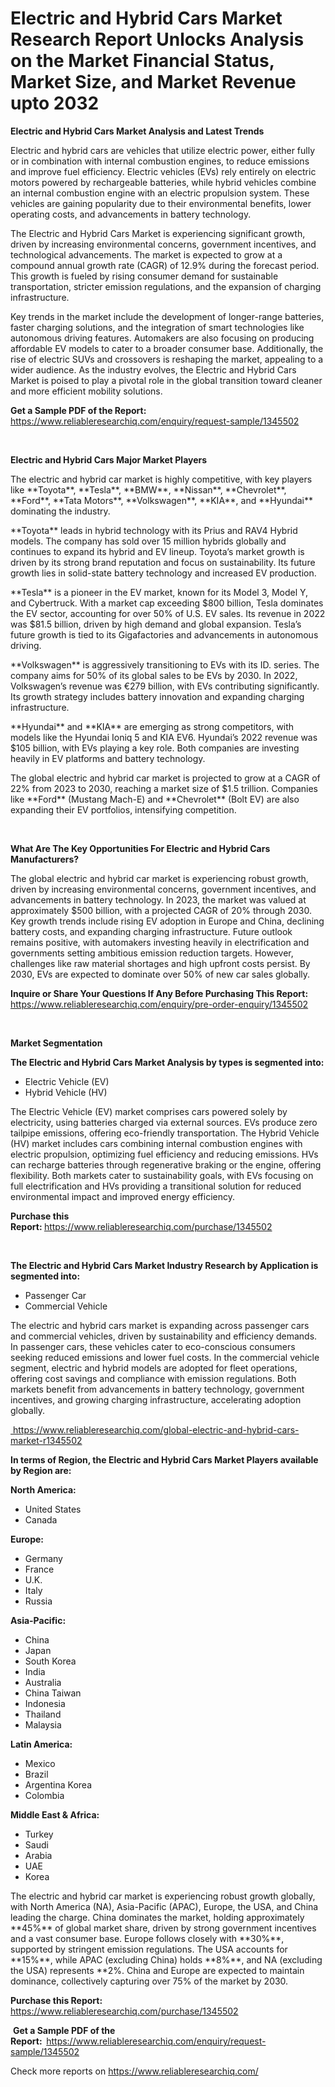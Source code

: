 <p><h1>Electric and Hybrid Cars Market Research Report Unlocks Analysis on the Market Financial Status, Market Size, and Market Revenue upto 2032</h1></p><p><strong>Electric and Hybrid Cars Market Analysis and Latest Trends</strong></p>
<p><p>Electric and hybrid cars are vehicles that utilize electric power, either fully or in combination with internal combustion engines, to reduce emissions and improve fuel efficiency. Electric vehicles (EVs) rely entirely on electric motors powered by rechargeable batteries, while hybrid vehicles combine an internal combustion engine with an electric propulsion system. These vehicles are gaining popularity due to their environmental benefits, lower operating costs, and advancements in battery technology.</p><p>The Electric and Hybrid Cars Market is experiencing significant growth, driven by increasing environmental concerns, government incentives, and technological advancements. The market is expected to grow at a compound annual growth rate (CAGR) of 12.9% during the forecast period. This growth is fueled by rising consumer demand for sustainable transportation, stricter emission regulations, and the expansion of charging infrastructure.</p><p>Key trends in the market include the development of longer-range batteries, faster charging solutions, and the integration of smart technologies like autonomous driving features. Automakers are also focusing on producing affordable EV models to cater to a broader consumer base. Additionally, the rise of electric SUVs and crossovers is reshaping the market, appealing to a wider audience. As the industry evolves, the Electric and Hybrid Cars Market is poised to play a pivotal role in the global transition toward cleaner and more efficient mobility solutions.</p></p>
<p><strong>Get a Sample PDF of the Report:&nbsp;</strong> <a href="https://www.reliableresearchiq.com/enquiry/request-sample/1345502?utm_campaign=1102&utm_medium=2&utm_source=Github&utm_content=ia&utm_term=22012025&utm_id=electric-and-hybrid-cars">https://www.reliableresearchiq.com/enquiry/request-sample/1345502</a></p>
<p>&nbsp;</p>
<p><strong>Electric and Hybrid Cars Major Market Players</strong></p>
<p><p>The electric and hybrid car market is highly competitive, with key players like **Toyota**, **Tesla**, **BMW**, **Nissan**, **Chevrolet**, **Ford**, **Tata Motors**, **Volkswagen**, **KIA**, and **Hyundai** dominating the industry. </p><p>**Toyota** leads in hybrid technology with its Prius and RAV4 Hybrid models. The company has sold over 15 million hybrids globally and continues to expand its hybrid and EV lineup. Toyota’s market growth is driven by its strong brand reputation and focus on sustainability. Its future growth lies in solid-state battery technology and increased EV production.</p><p>**Tesla** is a pioneer in the EV market, known for its Model 3, Model Y, and Cybertruck. With a market cap exceeding $800 billion, Tesla dominates the EV sector, accounting for over 50% of U.S. EV sales. Its revenue in 2022 was $81.5 billion, driven by high demand and global expansion. Tesla’s future growth is tied to its Gigafactories and advancements in autonomous driving.</p><p>**Volkswagen** is aggressively transitioning to EVs with its ID. series. The company aims for 50% of its global sales to be EVs by 2030. In 2022, Volkswagen’s revenue was €279 billion, with EVs contributing significantly. Its growth strategy includes battery innovation and expanding charging infrastructure.</p><p>**Hyundai** and **KIA** are emerging as strong competitors, with models like the Hyundai Ioniq 5 and KIA EV6. Hyundai’s 2022 revenue was $105 billion, with EVs playing a key role. Both companies are investing heavily in EV platforms and battery technology.</p><p>The global electric and hybrid car market is projected to grow at a CAGR of 22% from 2023 to 2030, reaching a market size of $1.5 trillion. Companies like **Ford** (Mustang Mach-E) and **Chevrolet** (Bolt EV) are also expanding their EV portfolios, intensifying competition.</p></p>
<p>&nbsp;</p>
<p><strong>What Are The Key Opportunities For Electric and Hybrid Cars Manufacturers?</strong></p>
<p><p>The global electric and hybrid car market is experiencing robust growth, driven by increasing environmental concerns, government incentives, and advancements in battery technology. In 2023, the market was valued at approximately $500 billion, with a projected CAGR of 20% through 2030. Key growth trends include rising EV adoption in Europe and China, declining battery costs, and expanding charging infrastructure. Future outlook remains positive, with automakers investing heavily in electrification and governments setting ambitious emission reduction targets. However, challenges like raw material shortages and high upfront costs persist. By 2030, EVs are expected to dominate over 50% of new car sales globally.</p></p>
<p><strong>Inquire or Share Your Questions If Any Before Purchasing This Report:</strong> <a href="https://www.reliableresearchiq.com/enquiry/pre-order-enquiry/1345502?utm_campaign=1102&utm_medium=2&utm_source=Github&utm_content=ia&utm_term=22012025&utm_id=electric-and-hybrid-cars">https://www.reliableresearchiq.com/enquiry/pre-order-enquiry/1345502</a></p>
<p>&nbsp;</p>
<p><strong>Market Segmentation</strong></p>
<p><strong>The Electric and Hybrid Cars Market Analysis by types is segmented into:</strong></p>
<p><ul><li>Electric Vehicle (EV)</li><li>Hybrid Vehicle (HV)</li></ul></p>
<p><p>The Electric Vehicle (EV) market comprises cars powered solely by electricity, using batteries charged via external sources. EVs produce zero tailpipe emissions, offering eco-friendly transportation. The Hybrid Vehicle (HV) market includes cars combining internal combustion engines with electric propulsion, optimizing fuel efficiency and reducing emissions. HVs can recharge batteries through regenerative braking or the engine, offering flexibility. Both markets cater to sustainability goals, with EVs focusing on full electrification and HVs providing a transitional solution for reduced environmental impact and improved energy efficiency.</p></p>
<p><strong>Purchase this Report:&nbsp;</strong><a href="https://www.reliableresearchiq.com/purchase/1345502?utm_campaign=1102&utm_medium=2&utm_source=Github&utm_content=ia&utm_term=22012025&utm_id=electric-and-hybrid-cars">https://www.reliableresearchiq.com/purchase/1345502</a></p>
<p>&nbsp;</p>
<p><strong>The Electric and Hybrid Cars Market Industry Research by Application is segmented into:</strong></p>
<p><ul><li>Passenger Car</li><li>Commercial Vehicle</li></ul></p>
<p><p>The electric and hybrid cars market is expanding across passenger cars and commercial vehicles, driven by sustainability and efficiency demands. In passenger cars, these vehicles cater to eco-conscious consumers seeking reduced emissions and lower fuel costs. In the commercial vehicle segment, electric and hybrid models are adopted for fleet operations, offering cost savings and compliance with emission regulations. Both markets benefit from advancements in battery technology, government incentives, and growing charging infrastructure, accelerating adoption globally.</p></p>
<p><a href="https://www.reliableresearchiq.com/global-electric-and-hybrid-cars-market-r1345502?utm_campaign=1102&utm_medium=2&utm_source=Github&utm_content=ia&utm_term=22012025&utm_id=electric-and-hybrid-cars">&nbsp;https://www.reliableresearchiq.com/global-electric-and-hybrid-cars-market-r1345502</a></p>
<p><strong>In terms of Region, the Electric and Hybrid Cars Market Players available by Region are:</strong></p>
<p>
    <p> <strong> North America: </strong>
        <ul>
            <li>United States</li>
            <li>Canada</li>
        </ul>
        </p> 
    <p> <strong> Europe: </strong>
        <ul>
            <li>Germany</li>
            <li>France</li>
            <li>U.K.</li>
            <li>Italy</li>
            <li>Russia</li>
        </ul>
        </p> 
    <p> <strong> Asia-Pacific: </strong>
        <ul>
            <li>China</li>
            <li>Japan</li>
            <li>South Korea</li>
            <li>India</li>
            <li>Australia</li>
            <li>China Taiwan</li>
            <li>Indonesia</li>
            <li>Thailand</li>
            <li>Malaysia</li>
        </ul>
        </p> 
    <p> <strong> Latin America: </strong>
        <ul>
            <li>Mexico</li>
            <li>Brazil</li>
            <li>Argentina Korea</li>
            <li>Colombia</li>
        </ul>
        </p> 
    <p> <strong> Middle East & Africa: </strong>
        <ul>
            <li>Turkey</li>
            <li>Saudi</li>
            <li>Arabia</li>
            <li>UAE</li>
            <li>Korea</li>
        </ul>
    </p>
    </p>
<p><p>The electric and hybrid car market is experiencing robust growth globally, with North America (NA), Asia-Pacific (APAC), Europe, the USA, and China leading the charge. China dominates the market, holding approximately **45%** of global market share, driven by strong government incentives and a vast consumer base. Europe follows closely with **30%**, supported by stringent emission regulations. The USA accounts for **15%**, while APAC (excluding China) holds **8%**, and NA (excluding the USA) represents **2%. China and Europe are expected to maintain dominance, collectively capturing over 75% of the market by 2030.</p></p>
<p><strong>Purchase this Report: </strong><a href="https://www.reliableresearchiq.com/purchase/1345502?utm_campaign=1102&utm_medium=2&utm_source=Github&utm_content=ia&utm_term=22012025&utm_id=electric-and-hybrid-cars">https://www.reliableresearchiq.com/purchase/1345502</a></p>
<p>&nbsp;<strong>Get a Sample PDF of the Report:&nbsp;&nbsp;</strong><a href="https://www.reliableresearchiq.com/enquiry/request-sample/1345502?utm_campaign=1102&utm_medium=2&utm_source=Github&utm_content=ia&utm_term=22012025&utm_id=electric-and-hybrid-cars">https://www.reliableresearchiq.com/enquiry/request-sample/1345502</a></p>
<p><strong></strong></p>
<p>Check more reports on <a href="https://www.reliableresearchiq.com/?utm_campaign=1102&utm_medium=2&utm_source=Github&utm_content=ia&utm_term=22012025&utm_id=electric-and-hybrid-cars">https://www.reliableresearchiq.com/</a></p>